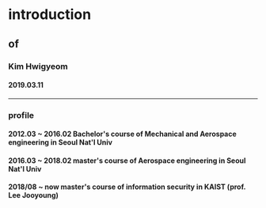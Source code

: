 # introduction
## of
### Kim Hwigyeom
#### 2019.03.11
---
### profile
#### 2012.03 ~ 2016.02 Bachelor's course of Mechanical and Aerospace engineering in Seoul Nat'l Univ
#### 2016.03 ~ 2018.02 master's course of Aerospace engineering in Seoul Nat'l Univ
#### 2018/08 ~  now    master's course of information security in KAIST (prof. Lee Jooyoung)
